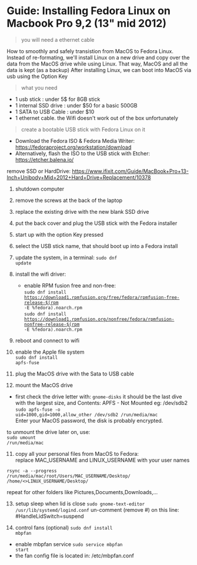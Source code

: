 # Guide: Installing Fedora Linux on Macbook Pro 9,2 (13" mid 2012)

> you will need a ethernet cable

How to smoothly and safely transistion from MacOS to Fedora Linux.
Instead of re-formating, we'll install Linux on a new drive
and copy over the data from the MacOS drive while using Linux.
That way, MacOS and all the data is kept (as a backup)
After installing Linux, we can boot into MacOS via usb using the Option Key

> what you need
- 1 usb stick : under 5$ for 8GB stick
- 1 internal SSD drive : under $50 for a basic 500GB
- 1 SATA to USB Cable  : under $10
- 1 ethernet cable. the Wifi doesn't work out of the box unfortunately

> create a bootable USB stick with Fedora Linux on it
- Download the Fedora ISO & Fedora Media Writer:</br>
https://fedoraproject.org/workstation/download
- Alternatively, flash the ISO to the USB stick with Etcher:</br>
https://etcher.balena.io/

remove SSD or HardDrive:
https://www.ifixit.com/Guide/MacBook+Pro+13-Inch+Unibody+Mid+2012+Hard+Drive+Replacement/10378</br>

1) shutdown computer
2) remove the screws at the back of the laptop
3) replace the existing drive with the new blank SSD drive

4) put the back cover and plug the USB stick with the Fedora installer
4) start up with the option Key pressed
5) select the USB stick name, that should boot up into a Fedora install
6) update the system, in a terminal: <code>sudo dnf update</code>
7) install the wifi driver:
   - enable RPM fusion free and non-free:</br>
    <code>sudo dnf install https://download1.rpmfusion.org/free/fedora/rpmfusion-free-release-$(rpm -E %fedora).noarch.rpm</code></br>
    <code>sudo dnf install https://download1.rpmfusion.org/nonfree/fedora/rpmfusion-nonfree-release-$(rpm -E %fedora).noarch.rpm</code>
8) reboot and connect to wifi
9) enable the Apple file system</br>
<code>sudo dnf install apfs-fuse</code></br>

9) plug the MacOS drive with the Sata to USB cable
10) mount the MacOS drive</br>
- first check the drive letter with:
<code>gnome-disks</code>
it should be the last dive with the largest size, and Contents: APFS - Not Mounted eg: /dev/sdb2
<code>sudo apfs-fuse -o uid=1000,gid=1000,allow_other /dev/sdb2 /run/media/mac</code></br>
Enter your MacOS password, the disk is probably encrypted.

to unmount the drive later on, use:</br>
<code>sudo umount /run/media/mac</code>

11) copy all your personal files from MacOS to Fedora:</br>
replace MAC_USERNAME and LINUX_USERNAME with your user names

<code>rsync -a --progress /run/media/mac/root/Users/MAC_USERNAME/Desktop/ /home/<>LINUX_USERNAME/Desktop/</code>

repeat for other folders like Pictures,Documents,Downloads,...

13) setup sleep when lid is close
<code>sudo gnome-text-editor /usr/lib/systemd/logind.conf</code>
un-comment (remove #) on this line: #HandleLidSwitch=suspend

14) control fans (optional)
<code>sudo dnf install mbpfan</code></br>
- enable mbpfan service
<code>sudo service mbpfan start</code></br>
- the fan config file is located in: /etc/mbpfan.conf




